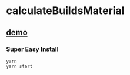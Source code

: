 # calculateBuildsMaterial

## [demo](https://pavelbutkodev.github.io/calculateBuildsMaterial/#/main)
    
### Super Easy Install
```
yarn 
yarn start
```
